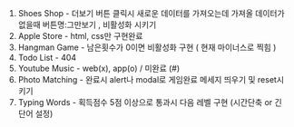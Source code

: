 1. Shoes Shop - 더보기 버튼 클릭시 새로운 데이터를 가져오는데 가져올 데이터가 없을때 버튼명:그만보기 , 비활성화 시키기
2. Apple Store - html, css만 구현완료 
3. Hangman Game - 남은횟수가 0이면 비활성화 구현 ( 현재 마이너스로 찍힘 )
4. Todo List - 404
5. Youtube Music - web(x), app(o) / 미완료 (#)
6. Photo Matching - 완료시 alert나 modal로 게임완료 메세지 띄우기 및 reset시키기
7. Typing Words - 획득점수 5점 이상으로 통과시 다음 레벨 구현 (시간단축 or 긴 단어 설정)
